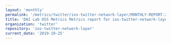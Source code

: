 ```yaml
---
layout: 'monthly'
permalink: '/metrics/twitter/ios-twitter-network-layer/MONTHLY-REPORT-2019-10-25/'
title: 'DAI Lab OSS Metrics Metrics report for ios-twitter-network-layer | MONTHLY-REPORT-2019-10-25'
organization: 'twitter'
repository: 'ios-twitter-network-layer'
current_date: '2019-10-25'
---
```

